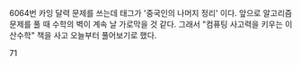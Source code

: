 6064번 카잉 달력 문제를 쓰는데 태그가 '중국인의 나머지 정리' 이다.
앞으로 알고리즘 문제를 풀 때 수학의 벽이 계속 날 가로막을 것 같다.
그래서 "컴퓨팅 사고력을 키우는 이산수학" 책을 사고 오늘부터 풀어보기로 했다.



71